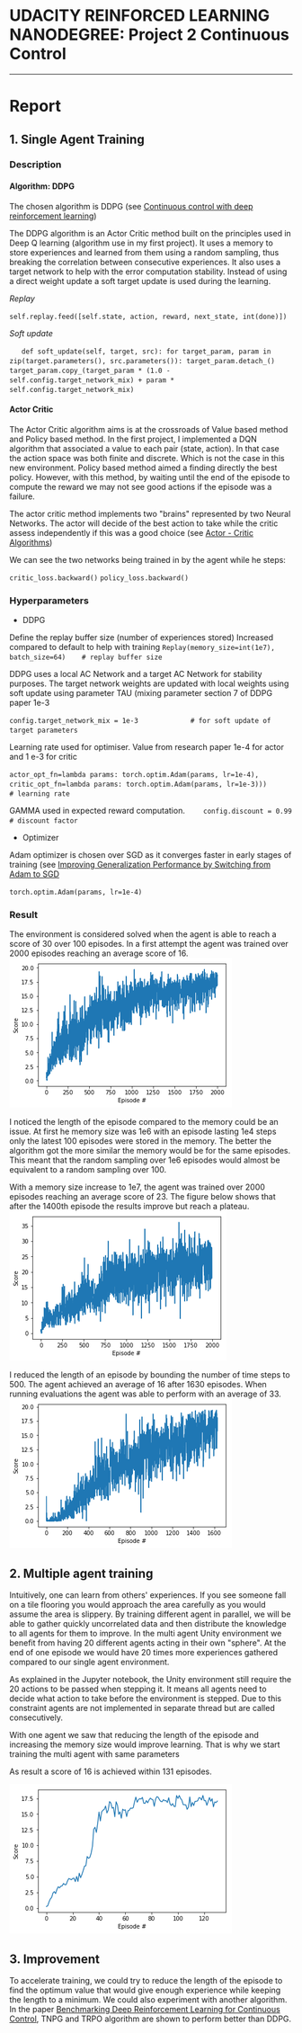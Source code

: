 

# UDACITY REINFORCED LEARNING NANODEGREE: Project 2 Continuous Control  
---
# Report

  
## 1. Single Agent Training 

### Description

#### Algorithm: DDPG
The chosen algorithm is DDPG (see [Continuous control with deep reinforcement learning](https://arxiv.org/abs/1509.02971))

The DDPG algorithm is an Actor Critic method built on the principles used in Deep Q learning (algorithm use in my first project). It uses a memory to store experiences and learned from them using a random sampling, thus breaking the correlation between consecutive experiences. It also uses a target network to help with the error computation stability. Instead of using a direct weight update a soft target update is used during the learning.

*Replay* 

`self.replay.feed([self.state, action, reward, next_state, int(done)])`

*Soft update* 

`   def soft_update(self, target, src):
        for target_param, param in zip(target.parameters(), src.parameters()):
            target_param.detach_()
            target_param.copy_(target_param * (1.0 - self.config.target_network_mix) +
                                    param * self.config.target_network_mix)`

#### Actor Critic

The Actor Critic algorithm aims is at the crossroads of Value based method and Policy based method. In the first project, I implemented a DQN algorithm that associated a value to each pair (state, action). In that case the action space was both finite and discrete. Which is not the case in this new environment. Policy based method aimed a finding directly the best policy. However, with this method, by waiting until the end of the episode to compute the reward we may not see good actions if the episode was a failure.

The actor critic method implements two "brains" represented by two Neural Networks. The actor will decide of the best action to take while the critic assess independently if this was a good choice (see [Actor - Critic Algorithms](http://rail.eecs.berkeley.edu/deeprlcourse-fa17/f17docs/lecture_5_actor_critic_pdf.pdf))


We can see the two networks being trained in by the agent while he steps:

`critic_loss.backward()`
`policy_loss.backward()`

### Hyperparameters

* DDPG

Define the replay buffer size (number of experiences stored) Increased compared to default to help with training
`Replay(memory_size=int(1e7), batch_size=64)    # replay buffer size`

DDPG uses a local AC Network and a target AC Network for stability purposes. The target network weights are updated with local weights using soft update using parameter TAU (mixing parameter section 7 of DDPG paper 1e-3

`config.target_network_mix = 1e-3             # for soft update of target parameters`

Learning rate used for optimiser. Value from research paper 1e-4 for actor and 1 e-3 for critic

`actor_opt_fn=lambda params: torch.optim.Adam(params, lr=1e-4),
critic_opt_fn=lambda params: torch.optim.Adam(params, lr=1e-3)))               # learning rate `

GAMMA used in expected reward computation. 
`    config.discount = 0.99           # discount factor`

* Optimizer

Adam optimizer is chosen over SGD as it converges faster in early stages of training (see [Improving Generalization Performance by Switching from Adam to SGD](https://arxiv.org/pdf/1712.07628.pdf)

`torch.optim.Adam(params, lr=1e-4)`

### Result
The environment is considered solved when the agent is able to reach a score of 30 over 100 episodes.
In a first attempt the agent was trained over 2000 episodes reaching an average score of 16. ![single_agent_2000](./images/single_agent_1_2000.png)

I noticed the length of the episode compared to the memory could be an issue. At first he memory size was 1e6 with an episode lasting 1e4 steps only the latest 100 episodes were stored in the memory. The better the algorithm got the more similar the memory would be for the same episodes. This meant that the random sampling over 1e6 episodes would almost be equivalent to a random sampling over 100. 

With a memory size increase to 1e7, the agent was trained over 2000 episodes reaching an average score of 23. 
The figure below shows that after the 1400th episode the results improve but reach a plateau.  ![single_agent_2000](./images/single_agent_2_2000.png)

I reduced the length of an episode by bounding the number of time steps to 500. 
The agent achieved an average of 16 after 1630 episodes. When running evaluations the agent was able to perform with an average of 33.
 ![single_agent_solved](./images/single_agent_3_solved.png)
 

## 2. Multiple agent training

Intuitively, one can learn from others' experiences. If you see someone fall on a tile flooring you would approach the area carefully as you would assume the area is slippery.
By training different agent in parallel, we will be able to gather quickly uncorrelated data and then distribute the knowledge to all agents for them to improve. In the multi agent Unity environment we benefit from having 20 different agents acting in their own "sphere". At the end of one episode we would have 20 times more experiences gathered compared to our single agent environment.

As explained in the Jupyter notebook, the Unity environment still require the 20 actions to be passed when stepping it. It means all agents need to decide what action to take before the environment is stepped. Due to this constraint agents are not implemented in separate thread but are called consecutively.

With one agent we saw that reducing the length of the episode and increasing the memory size would improve learning. That is why we start training the multi agent with same parameters

As result a score of 16 is achieved within 131 episodes.

![multi_agent](./images/multiple_para_agent.png)

## 3. Improvement

To accelerate training, we could try to reduce the length of the episode to find the optimum value that would give enough experience while keeping the length to a minimum.
We could also experiment with another algorithm. In the paper [Benchmarking Deep Reinforcement Learning for Continuous Control](https://arxiv.org/pdf/1604.06778.pdf), TNPG and TRPO algorithm are shown to perform better than DDPG. 


